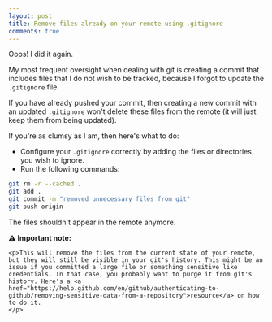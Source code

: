 ```yaml
---
layout: post
title: Remove files already on your remote using .gitignore
comments: true
---
```


Oops! I did it again.

My most frequent oversight when dealing with git is creating a commit that includes files that I do not wish to be tracked, because I forgot to update the `.gitignore` file.

If you have already pushed your commit, then creating a new commit with an updated `.gitignore` won't delete these files from the remote (it will just keep them from being updated).

If you're as clumsy as I am, then here's what to do:

* Configure your `.gitignore` correctly by adding the files or directories you wish to ignore.
* Run the following commands:
```bash
git rm -r --cached .
git add .
git commit -m "removed unnecessary files from git"
git push origin
```

The files shouldn't appear in the remote anymore.

<div class="message">
    <strong>⚠️ Important note:</strong>

    <p>This will remove the files from the current state of your remote, but they will still be visible in your git's history. This might be an issue if you committed a large file or something sensitive like credentials. In that case, you probably want to purge it from git's history. Here's a <a href="https://help.github.com/en/github/authenticating-to-github/removing-sensitive-data-from-a-repository">resource</a> on how to do it. 
    </p>
</div>

